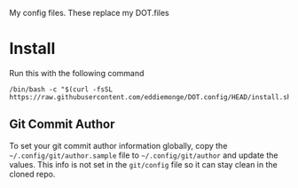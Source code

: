 My config files. These replace my DOT.files

# Install
Run this with the following command
```
/bin/bash -c "$(curl -fsSL https://raw.githubusercontent.com/eddiemonge/DOT.config/HEAD/install.sh)"
```

## Git Commit Author
To set your git commit author information globally, copy the `~/.config/git/author.sample` file to
`~/.config/git/author` and update the values. This info is not set in the `git/config` file so it
can stay clean in the cloned repo.